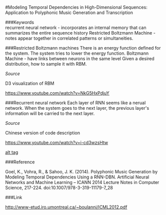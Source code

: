#Modeling Temporal Dependencies in High-Dimensional Sequences: Application to Polyphonic Music Generation and Transcription


###Keywords  
recurrent neural network - incorporates an internal memory that can summarizes the entire sequence history
Restricted Boltzmann Machine - notes appear together in correlated patterns or simultaneities. 

###Restricted Boltzmann machines 
There is an energy function defined for the system. The system tries to lower the energy function. 
Boltzmann Machine - have links between neurons in the same level
Given a desired distribution, how to sample it with RBM.

*Source* 

D3 visualization of RBM

https://www.youtube.com/watch?v=NkG5HxPdjuY 




###Recurrent neural network
Each layer of RNN seems like a nerual network. When the system goes to the next layer, the previous layer's information will be carried to the next layer. 


*Source*

Chinese version of code description

https://www.youtube.com/watch?v=i-cd3wzsHtw


[alt tag](http://www.jqueryscript.net/lightbox/Responsive-Touch-enabled-jQuery-Image-Lightbox-Plugin.html)




###Reference 

Goel, K., Vohra, R., & Sahoo, J. K. (2014). Polyphonic Music Generation by Modeling Temporal Dependencies Using a RNN-DBN. Artificial Neural Networks and Machine Learning – ICANN 2014 Lecture Notes in Computer Science, 217-224. doi:10.1007/978-3-319-11179-7_28 



###Link

http://www-etud.iro.umontreal.ca/~boulanni/ICML2012.pdf
